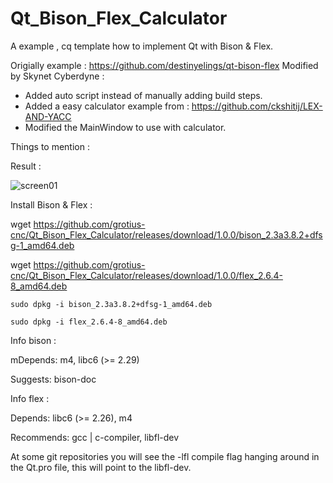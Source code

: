 # Qt_Bison_Flex_Calculator
A example , cq template how to implement Qt with Bison & Flex. 

Origially example : https://github.com/destinyelings/qt-bison-flex
Modified by Skynet Cyberdyne :
  - Added auto script instead of manually adding build steps. 
  - Added a easy calculator example from : https://github.com/ckshitij/LEX-AND-YACC
  - Modified the MainWindow to use with calculator.

Things to mention :


Result :

![screen01](https://user-images.githubusercontent.com/44880102/164615888-5ab6f431-7554-421f-801c-41d3e634b4b1.jpg)

Install Bison & Flex :

wget https://github.com/grotius-cnc/Qt_Bison_Flex_Calculator/releases/download/1.0.0/bison_2.3a3.8.2+dfsg-1_amd64.deb

wget https://github.com/grotius-cnc/Qt_Bison_Flex_Calculator/releases/download/1.0.0/flex_2.6.4-8_amd64.deb

    sudo dpkg -i bison_2.3a3.8.2+dfsg-1_amd64.deb

    sudo dpkg -i flex_2.6.4-8_amd64.deb

Info bison :

mDepends: m4, libc6 (>= 2.29)

Suggests: bison-doc

Info flex :

Depends: libc6 (>= 2.26), m4

Recommends: gcc | c-compiler, libfl-dev

At some git repositories you will see the -lfl compile flag hanging around in the Qt.pro file, this will point to the libfl-dev.
